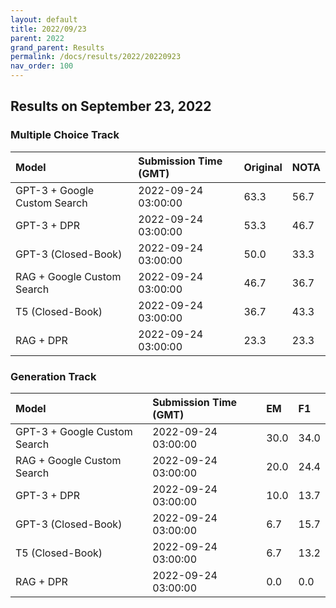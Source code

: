 ```yaml
---
layout: default
title: 2022/09/23
parent: 2022
grand_parent: Results
permalink: /docs/results/2022/20220923
nav_order: 100
---
```


## Results on September 23, 2022

### Multiple Choice Track

| Model        | Submission Time (GMT) | Original | NOTA | 
|:-------------|:---------|:---------|:-----|
|GPT-3 + Google Custom Search|2022-09-24 03:00:00|63.3|56.7|
|GPT-3 + DPR|2022-09-24 03:00:00|53.3|46.7|
|GPT-3 (Closed-Book)|2022-09-24 03:00:00|50.0|33.3|
|RAG + Google Custom Search|2022-09-24 03:00:00|46.7|36.7|
|T5 (Closed-Book)|2022-09-24 03:00:00|36.7|43.3|
|RAG + DPR|2022-09-24 03:00:00|23.3|23.3|



### Generation Track

| Model        | Submission Time (GMT) | EM | F1 | 
|:-------------|:---------|:---------|:-----|
|GPT-3 + Google Custom Search|2022-09-24 03:00:00|30.0|34.0|
|RAG + Google Custom Search|2022-09-24 03:00:00|20.0|24.4|
|GPT-3 + DPR|2022-09-24 03:00:00|10.0|13.7|
|GPT-3 (Closed-Book)|2022-09-24 03:00:00|6.7|15.7|
|T5 (Closed-Book)|2022-09-24 03:00:00|6.7|13.2|
|RAG + DPR|2022-09-24 03:00:00|0.0|0.0|

